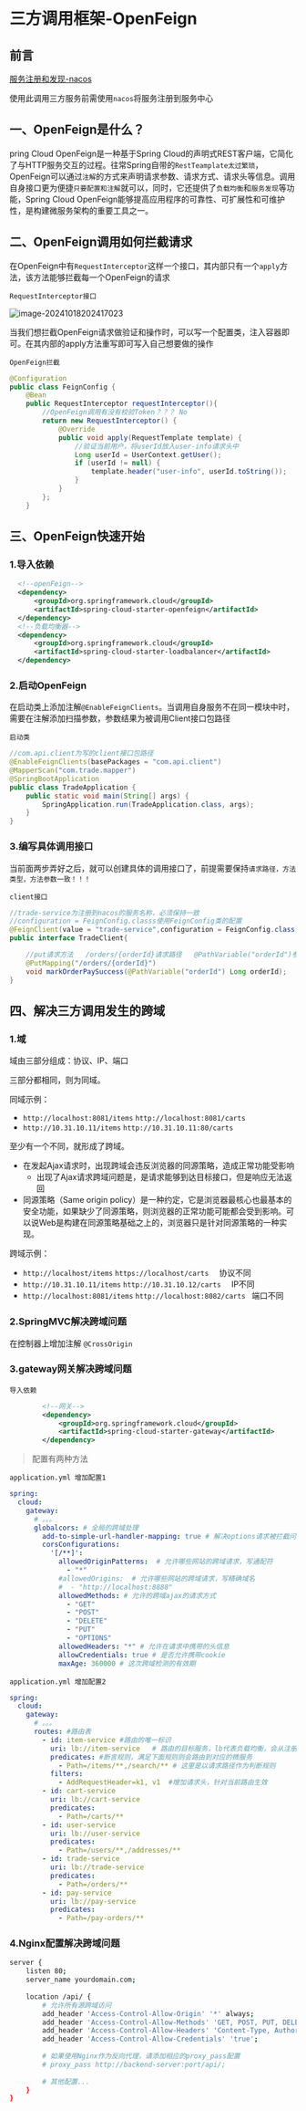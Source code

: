 # 三方调用框架-OpenFeign

## 前言

[服务注册和发现-nacos](https://yiyan.baidu.com/)

使用此调用三方服务前需使用`nacos`将服务注册到服务中心

## 一、OpenFeign是什么？

pring Cloud OpenFeign是一种基于Spring Cloud的声明式REST客户端，它简化了与HTTP服务交互的过程。往常Spring自带的`RestTeamplate太过繁琐`，OpenFeign可以通过`注解`的方式来声明请求参数、请求方式、请求头等信息。调用自身接口更为便捷`只要配置和注解`就可以，同时，它还提供了`负载均衡`和`服务发现`等功能，Spring Cloud OpenFeign能够提高应用程序的可靠性、可扩展性和可维护性，是构建微服务架构的重要工具之一。

## 二、OpenFeign调用如何拦截请求

在OpenFeign中有`RequestInterceptor`这样一个接口，其内部只有一个`apply`方法，该方法能够拦截每一个OpenFeign的请求

``RequestInterceptor接口``

![image-20241018202417023](OpenFeign.assets/image-20241018202417023.png)

当我们想拦截OpenFeign请求做验证和操作时，可以写一个配置类，注入容器即可。在其内部的apply方法重写即可写入自己想要做的操作

``OpenFeign拦截``

```java
@Configuration
public class FeignConfig {
    @Bean
    public RequestInterceptor requestInterceptor(){
        //OpenFeign调用有没有校验Token？？？ No
        return new RequestInterceptor() {
            @Override
            public void apply(RequestTemplate template) {
                //验证当前用户，将userId放入user-info请求头中
                Long userId = UserContext.getUser();
                if (userId != null) {
                    template.header("user-info", userId.toString());
                }
            }
        };
    }
```

## 三、OpenFeign快速开始

### 1.导入依赖

```xml
  <!--openFeign-->
  <dependency>
      <groupId>org.springframework.cloud</groupId>
      <artifactId>spring-cloud-starter-openfeign</artifactId>
  </dependency>
  <!--负载均衡器-->
  <dependency>
      <groupId>org.springframework.cloud</groupId>
      <artifactId>spring-cloud-starter-loadbalancer</artifactId>
  </dependency>
```

### 2.启动OpenFeign

在启动类上添加注解`@EnableFeignClients`。当调用自身服务不在同一模块中时，需要在注解添加扫描参数，参数结果为被调用Client接口包路径

``启动类``

```java
//com.api.client为写的client接口包路径
@EnableFeignClients(basePackages = "com.api.client")
@MapperScan("com.trade.mapper")
@SpringBootApplication
public class TradeApplication {
    public static void main(String[] args) {
        SpringApplication.run(TradeApplication.class, args);
    }
}
```

### 3.编写具体调用接口

当前面两步弄好之后，就可以创建具体的调用接口了，前提需要保持`请求路径，方法类型，方法参数一致！！！`

``client接口``

```java
//trade-service为注册到nacos的服务名称，必须保持一致
//configuration = FeignConfig.classs使用FeignConfig类的配置
@FeignClient(value = "trade-service",configuration = FeignConfig.class)
public interface TradeClient{

    //put请求方法	/orders/{orderId}请求路径	@PathVariable("orderId")参数一致
    @PutMapping("/orders/{orderId}")
    void markOrderPaySuccess(@PathVariable("orderId") Long orderId);
}
```

## 四、解决三方调用发生的跨域

### 1.域

域由三部分组成：协议、IP、端口

三部分都相同，则为同域。

同域示例：

- `http://localhost:8081/items`  `http://localhost:8081/carts`
- `http://10.31.10.11/items`     `http://10.31.10.11:80/carts`

至少有一个不同，就形成了跨域。

- 在发起Ajax请求时，出现跨域会违反浏览器的同源策略，造成正常功能受影响
  - 出现了Ajax请求跨域问题是，是请求能够到达目标接口，但是响应无法返回
- 同源策略（Same origin policy）是一种约定，它是浏览器最核心也最基本的安全功能，如果缺少了同源策略，则浏览器的正常功能可能都会受到影响。可以说Web是构建在同源策略基础之上的，浏览器只是针对同源策略的一种实现。 

跨域示例：

- `http://localhost/items`   `https://localhost/carts  `   协议不同
- `http://10.31.10.11/items`     `http://10.31.10.12/carts  `  IP不同
- `http://localhost:8081/items`     `http://localhost:8082/carts `     端口不同

### 2.SpringMVC解决跨域问题

在控制器上增加注解 `@CrossOrigin`

### 3.gateway网关解决跨域问题

``导入依赖``

```xml
		<!--网关-->
        <dependency>
            <groupId>org.springframework.cloud</groupId>
            <artifactId>spring-cloud-starter-gateway</artifactId>
        </dependency>
```

> 配置有两种方法

``application.yml 增加配置1``

```yml
spring:
  cloud:
    gateway:   
      # 。。。
      globalcors: # 全局的跨域处理
        add-to-simple-url-handler-mapping: true # 解决options请求被拦截问题
        corsConfigurations:
          '[/**]':
            allowedOriginPatterns:  # 允许哪些网站的跨域请求，写通配符
              - "*"
            #allowedOrigins:  # 允许哪些网站的跨域请求，写精确域名
            #  - "http://localhost:8888"
            allowedMethods: # 允许的跨域ajax的请求方式
              - "GET"
              - "POST"
              - "DELETE"
              - "PUT"
              - "OPTIONS"
            allowedHeaders: "*" # 允许在请求中携带的头信息
            allowCredentials: true # 是否允许携带cookie
            maxAge: 360000 # 这次跨域检测的有效期
```

``application.yml 增加配置2``

```yml
spring:
  cloud:
    gateway:   
      # 。。。
      routes: #路由表
        - id: item-service #路由的唯一标识
          uri: lb://item-service   # 路由的目标服务，lb代表负载均衡，会从注册中心拉取服务列表
          predicates: #断言规则，满足下面规则则会路由到对应的微服务
            - Path=/items/**,/search/** # 这里是以请求路径作为判断规则
          filters:
            - AddRequestHeader=k1, v1  #增加请求头，针对当前路由生效
        - id: cart-service
          uri: lb://cart-service
          predicates:
            - Path=/carts/**
        - id: user-service
          uri: lb://user-service
          predicates:
            - Path=/users/**,/addresses/**
        - id: trade-service
          uri: lb://trade-service
          predicates:
            - Path=/orders/**
        - id: pay-service
          uri: lb://pay-service
          predicates:
            - Path=/pay-orders/**
```

### 4.Nginx配置解决跨域问题

```sh
server {
    listen 80;
    server_name yourdomain.com;
 
    location /api/ {
        # 允许所有源跨域访问
        add_header 'Access-Control-Allow-Origin' '*' always;
        add_header 'Access-Control-Allow-Methods' 'GET, POST, PUT, DELETE, OPTIONS';
        add_header 'Access-Control-Allow-Headers' 'Content-Type, Authorization, X-Requested-With';
        add_header 'Access-Control-Allow-Credentials' 'true';
 
        # 如果使用Nginx作为反向代理，请添加相应的proxy_pass配置
        # proxy_pass http://backend-server:port/api/;
 
        # 其他配置...
    }
}
```

